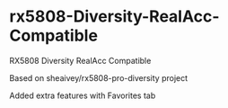 # rx5808-Diversity-RealAcc-Compatible
RX5808 Diversity RealAcc Compatible

Based on sheaivey/rx5808-pro-diversity project

Added extra features with Favorites tab 
